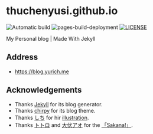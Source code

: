 # thuchenyusi.github.io
![Automatic build](https://github.com/thuchenyusi/thuchenyusi.github.io/actions/workflows/pages-deploy.yml/badge.svg)
![pages-build-deployment](https://github.com/thuchenyusi/thuchenyusi.github.io/actions/workflows/pages/pages-build-deployment/badge.svg)
[![LICENSE](https://img.shields.io/github/license/thuchenyusi/thuchenyusi.github.io.svg)](https://github.com/thuchenyusi/thuchenyusi.github.io/blob/main/LICENSE)

My Personal blog | Made With Jekyll

## Address

- https://blog.yurich.me

## Acknowledgements

- Thanks [Jekyll](https://jekyllrb.com/) for its blog generator.
- Thanks [chirpy](https://github.com/cotes2020/jekyll-theme-chirpy) for its blog theme.
- Thanks [しち](https://www.pixiv.net/users/4313649) for hir [illustration](https://www.pixiv.net/artworks/43254374).
- Thanks [トトロ](https://github.com/itorr) and [大伏アオ](https://twitter.com/blue00f4) for the [「Sakana!」](https://github.com/itorr/sakana).
